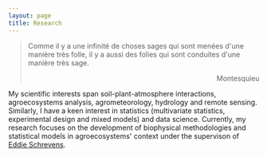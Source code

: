```yaml
---
layout: page
title: Research
---
```


>  
> Comme il y a une infinité de choses sages qui sont menées d'une manière très folle, il y a aussi des folies qui sont conduites d'une manière très sage.
> <div style="text-align: right"> Montesquieu </div>

My scientific interests span soil-plant-atmosphere interactions, agroecosystems analysis, agrometeorology, hydrology and remote sensing. Similarly, I have a keen interest in statistics (multivariate statistics, experimental design and mixed models) and data science. Currently, my research focuses on the development of biophysical methodologies and statistical models in agroecosystems' context under the supervison of [Eddie Schrevens](https://www.kuleuven.be/wieiswie/en/person/00009933).



